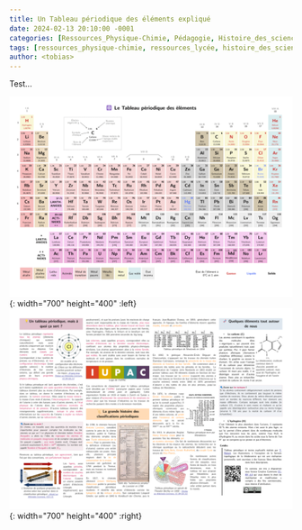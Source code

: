 ```yaml
---
title: Un Tableau périodique des éléments expliqué
date: 2024-02-13 20:10:00 -0001
categories: [Ressources_Physique-Chimie, Pédagogie, Histoire_des_sciences]
tags: [ressources_physique-chimie, ressources_lycée, histoire_des_sciences]     # TAG names should always be lowercase
author: <tobias>
---
```


Test...

![Le tableau périodique](/medias/tableau_periodique_1.png){: width="700" height="400" :left}
![Une deuxième page d'explications sur l'histoire et l'utilisation du tableau périodique](/medias/tableau_periodique_2.png){: width="700" height="400" :right}
